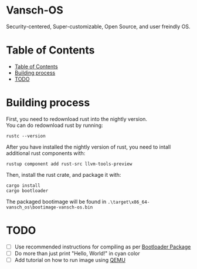 # Vansch-OS <!-- omit in toc -->
Security-centered, Super-customizable, Open Source, and user freindly OS. 

# Table of Contents
- [Table of Contents](#table-of-contents)
- [Building process](#building-process)
- [TODO](#todo)

# Building process
First, you need to redownload rust into the nightly version. <br>
You can do redownload rust by running:
```
rustc --version
```
After you have installed the nightly version of rust, you need to intall additional rust components with:
```
rustup component add rust-src llvm-tools-preview
```
Then, install the rust crate, and package it with:
```
cargo install
cargo bootloader
```
The packaged bootimage will be found in `.\target\x86_64-vansch_os\bootimage-vansch-os.bin`

# TODO
- [ ] Use recommended instructions for compiling as per [Bootloader Package](https://crates.io/crates/bootloader)
- [ ] Do more than just print "Hello, World!" in cyan color
- [ ] Add tutorial on how to run image using [QEMU](https://www.qemu.org/)